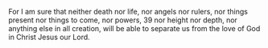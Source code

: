 For I am sure that neither death nor life, nor angels nor rulers, nor things present nor things to come, nor powers, 39 nor height nor depth, nor anything else in all creation, will be able to separate us from the love of God in Christ Jesus our Lord.
